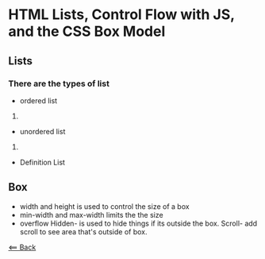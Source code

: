 # HTML Lists, Control Flow with JS, and the CSS Box Model

## Lists

### There are the types of list

- ordered list
<ol>
<li></li>
</ol>

- unordered list
<ol>
<li></li>
</ol>

- Definition List
<dl>
<dt>
<dd></dd>
</dt>
</dl>

## Box

- width and height is used to control the size of a box
- min-width and max-width limits the the size
- overflow
  Hidden- is used to hide things if its outside the box.
  Scroll- add scroll to see area that's outside of box.

[<== Back](README.md)
